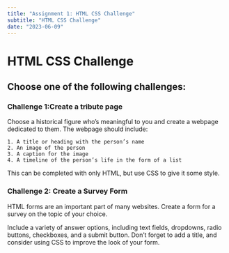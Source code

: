 ```yaml
---
title: "Assignment 1: HTML CSS Challenge"
subtitle: "HTML CSS Challenge"
date: "2023-06-09"
---
```


# HTML CSS Challenge

## Choose one of the following challenges:

### Challenge 1:Create a tribute page

Choose a historical figure who’s meaningful to you and create a webpage dedicated to them. The webpage should include:

    1. A title or heading with the person’s name
    2. An image of the person
    3. A caption for the image
    4. A timeline of the person’s life in the form of a list

This can be completed with only HTML, but use CSS to give it some style.


### Challenge 2: Create a Survey Form

HTML forms are an important part of many websites. Create a form for a survey on the topic of your choice.

Include a variety of answer options, including text fields, dropdowns, radio buttons, checkboxes, and a submit button. Don’t forget to add a title, and consider using CSS to improve the look of your form.
